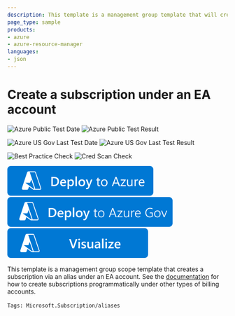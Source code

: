 ```yaml
---
description: This template is a management group template that will create a subscription via an alias. It can be used for an Enterprise Agreement billing mode only.  The official documentation shows modifications needed for other types of accounts.
page_type: sample
products:
- azure
- azure-resource-manager
languages:
- json
---
```

# Create a subscription under an EA account

![Azure Public Test Date](https://azurequickstartsservice.blob.core.windows.net/badges/managementgroup-deployments/create-subscription/PublicLastTestDate.svg)
![Azure Public Test Result](https://azurequickstartsservice.blob.core.windows.net/badges/managementgroup-deployments/create-subscription/PublicDeployment.svg)

![Azure US Gov Last Test Date](https://azurequickstartsservice.blob.core.windows.net/badges/managementgroup-deployments/create-subscription/FairfaxLastTestDate.svg)
![Azure US Gov Last Test Result](https://azurequickstartsservice.blob.core.windows.net/badges/managementgroup-deployments/create-subscription/FairfaxDeployment.svg)

![Best Practice Check](https://azurequickstartsservice.blob.core.windows.net/badges/managementgroup-deployments/create-subscription/BestPracticeResult.svg)
![Cred Scan Check](https://azurequickstartsservice.blob.core.windows.net/badges/managementgroup-deployments/create-subscription/CredScanResult.svg)

[![Deploy To Azure](https://raw.githubusercontent.com/Azure/azure-quickstart-templates/master/1-CONTRIBUTION-GUIDE/images/deploytoazure.svg?sanitize=true)](https://portal.azure.com/#create/Microsoft.Template/uri/https%3A%2F%2Fraw.githubusercontent.com%2FAzure%2Fazure-quickstart-templates%2Fmaster%2Fmanagementgroup-deployments%2Fcreate-subscription%2Fazuredeploy.json)
[![Deploy To Azure US Gov](https://raw.githubusercontent.com/Azure/azure-quickstart-templates/master/1-CONTRIBUTION-GUIDE/images/deploytoazuregov.svg?sanitize=true)](https://portal.azure.us/#create/Microsoft.Template/uri/https%3A%2F%2Fraw.githubusercontent.com%2FAzure%2Fazure-quickstart-templates%2Fmaster%2Fmanagementgroup-deployments%2Fcreate-subscription%2Fazuredeploy.json)
[![Visualize](https://raw.githubusercontent.com/Azure/azure-quickstart-templates/master/1-CONTRIBUTION-GUIDE/images/visualizebutton.svg?sanitize=true)](http://armviz.io/#/?load=https%3A%2F%2Fraw.githubusercontent.com%2FAzure%2Fazure-quickstart-templates%2Fmaster%2Fmanagementgroup-deployments%2Fcreate-subscription%2Fazuredeploy.json)

This template is a management group scope template that creates a subscription via an alias under an EA account.  See the [documentation](https://docs.microsoft.com/azure/cost-management-billing/manage/programmatically-create-subscription) for how to create subscriptions programmatically under other types of billing accounts.

`Tags: Microsoft.Subscription/aliases`
